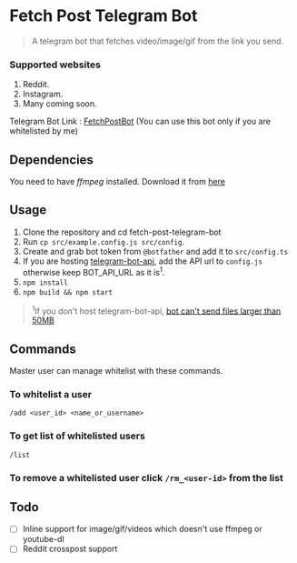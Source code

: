 # Fetch Post Telegram Bot

> A telegram bot that fetches video/image/gif from the link you send.

### Supported websites

1. Reddit.
2. Instagram.
3. Many coming soon.

Telegram Bot Link : [FetchPostBot](https://t.me/fetchpostbot)
(You can use this bot only if you are whitelisted by me)

## Dependencies

You need to have _ffmpeg_ installed. Download it from [here](https://ffmpeg.org/download.html)

## Usage

1. Clone the repository and cd fetch-post-telegram-bot
2. Run `cp src/example.config.js src/config`.
3. Create and grab bot token from `@botfather` and add it to `src/config.ts`
4. If you are hosting [telegram-bot-api](https://github.com/tdlib/telegram-bot-api), add the API url to `config.js` otherwise keep BOT_API_URL as it is<sup>1</sup>.
5. `npm install`
6. `npm build && npm start`

> <sup>1</sup>If you don't host telegram-bot-api, [bot can't send files larger than 50MB](https://core.telegram.org/bots/api#sending-files)

## Commands

Master user can manage whitelist with these commands.

### To whitelist a user

```
/add <user_id> <name_or_username>
```

### To get list of whitelisted users

```
/list
```

### To remove a whitelisted user click `/rm_<user-id>` from the list<br>

## Todo

-   [ ] Inline support for image/gif/videos which doesn't use ffmpeg or youtube-dl
-   [ ] Reddit crosspost support
